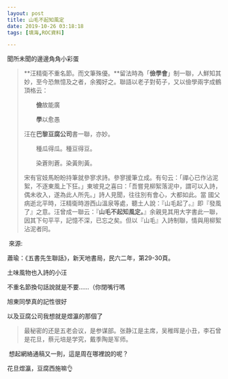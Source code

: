 ```yaml
---
layout: post
title: 山毛不起知風定
date: 2019-10-26 03:18:18
tags: [填海,ROC資料]

---
```

聞所未聞的邊邊角角小彩蛋

> **汪精衛不重名節。而文筆殊優。**留法時為「**儉學會**」制一聯，人鮮知其妙，至今恐無憶及之者，余獨好之。聯語以老子對荀子，又以儉學兩字成鶴頂格云：
> 
> 　　**儉**故能廣
> 
> 　　**學**以愈愚
> 
> 汪在**巴黎豆腐公司**書一聯，亦妙。
> 
> 　　種瓜得瓜。種豆得豆。
> 
> 　　染蒼則蒼。染黃則黃。
> 
> 宋有官妓馬盼盼持筆就參寥求詩。參寥援筆立成。有句云：「禪心已作沾泥絮，不逐東風上下狂。」東坡見之喜曰：「吾嘗見柳絮落泥中，謂可以入詩，偶未收入，遂為此人所先。」詩人見聞，往往別有會心，大都如此。當 國父病逝北平時，汪精衛時游西山溫泉等處，聽土人說：『山毛起了。』即『發風了』之意。汪曾成一聯云：『**山毛不起知風定。**』余親見其用大字書此一聯，因其下句平平，記憶不深，已忘之矣。但以『山毛』入詩制聯，情與用柳絮沾泥者同。

 來源: 

蕭瑜：《五書先生聯話》，新天地書局，民六二年，第29-30頁。

土味風物也入詩的小汪

不重名節換句話說就是不要……（你閉嘴行嗎

旭東同學真的記性很好

以及豆腐公司我想就是煜瀛的那個了  

> 最秘密的还是五老会议，是参谋部。张静江是主席，吴稚晖是小丑，李石曾是花旦，蔡元培是学究，戴季陶是军师。

 想起網絡通稿又一則，這是周在哪裡說的呢？

花旦煜瀛，豆腐西施嘛👌
